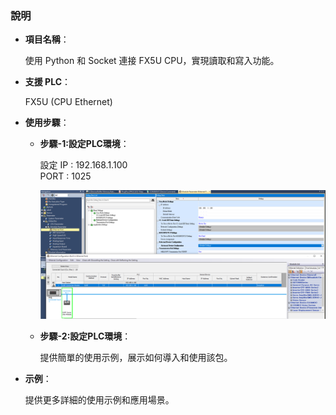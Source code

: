 
### 說明

- **項目名稱**：
    
    使用 Python 和 Socket 連接 FX5U CPU，實現讀取和寫入功能。

- **支援 PLC**：
    
    FX5U (CPU Ethernet)

- **使用步驟**：

    - **步驟-1:設定PLC環境**：
    
        設定
        IP   : 192.168.1.100    
        PORT : 1025

        ![Example Image](images/p1.png)


    - **步驟-2:設定PLC環境**：
        
        提供簡單的使用示例，展示如何導入和使用該包。

- **示例**：
    
    提供更多詳細的使用示例和應用場景。
